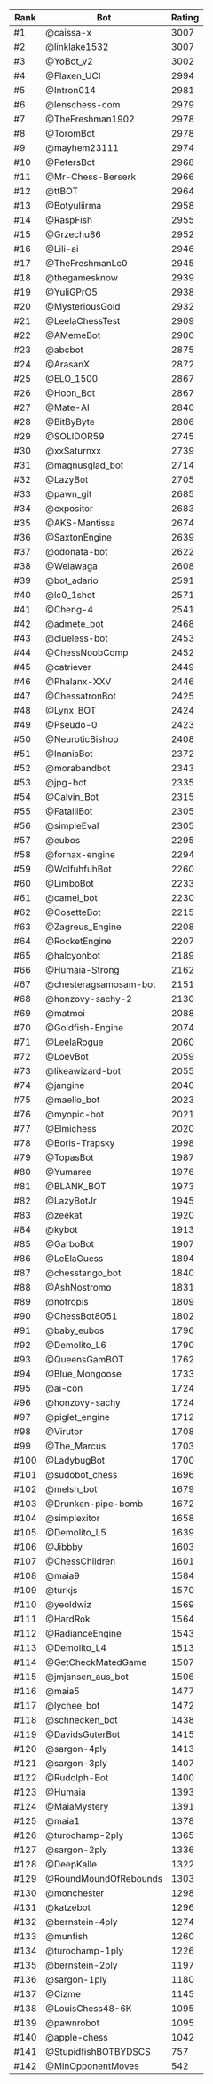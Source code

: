 Rank|Bot|Rating
---|---|---
#1|@caissa-x|3007
#2|@linklake1532|3007
#3|@YoBot_v2|3002
#4|@Flaxen_UCI|2994
#5|@Intron014|2981
#6|@lenschess-com|2979
#7|@TheFreshman1902|2978
#8|@ToromBot|2978
#9|@mayhem23111|2974
#10|@PetersBot|2968
#11|@Mr-Chess-Berserk|2966
#12|@ttBOT|2964
#13|@Botyuliirma|2958
#14|@RaspFish|2955
#15|@Grzechu86|2952
#16|@Lili-ai|2946
#17|@TheFreshmanLc0|2945
#18|@thegamesknow|2939
#19|@YuliGPrO5|2938
#20|@MysteriousGold|2932
#21|@LeelaChessTest|2909
#22|@AMemeBot|2900
#23|@abcbot|2875
#24|@ArasanX|2872
#25|@ELO_1500|2867
#26|@Hoon_Bot|2867
#27|@Mate-AI|2840
#28|@BitByByte|2806
#29|@SOLIDOR59|2745
#30|@xxSaturnxx|2739
#31|@magnusglad_bot|2714
#32|@LazyBot|2705
#33|@pawn_git|2685
#34|@expositor|2683
#35|@AKS-Mantissa|2674
#36|@SaxtonEngine|2639
#37|@odonata-bot|2622
#38|@Weiawaga|2608
#39|@bot_adario|2591
#40|@lc0_1shot|2571
#41|@Cheng-4|2541
#42|@admete_bot|2468
#43|@clueless-bot|2453
#44|@ChessNoobComp|2452
#45|@catriever|2449
#46|@Phalanx-XXV|2446
#47|@ChessatronBot|2425
#48|@Lynx_BOT|2424
#49|@Pseudo-0|2423
#50|@NeuroticBishop|2408
#51|@InanisBot|2372
#52|@morabandbot|2343
#53|@jpg-bot|2335
#54|@Calvin_Bot|2315
#55|@FataliiBot|2305
#56|@simpleEval|2305
#57|@eubos|2295
#58|@fornax-engine|2294
#59|@WolfuhfuhBot|2260
#60|@LimboBot|2233
#61|@camel_bot|2230
#62|@CosetteBot|2215
#63|@Zagreus_Engine|2208
#64|@RocketEngine|2207
#65|@halcyonbot|2189
#66|@Humaia-Strong|2162
#67|@chesteragsamosam-bot|2151
#68|@honzovy-sachy-2|2130
#69|@matmoi|2088
#70|@Goldfish-Engine|2074
#71|@LeelaRogue|2060
#72|@LoevBot|2059
#73|@likeawizard-bot|2055
#74|@jangine|2040
#75|@maello_bot|2023
#76|@myopic-bot|2021
#77|@Elmichess|2020
#78|@Boris-Trapsky|1998
#79|@TopasBot|1987
#80|@Yumaree|1976
#81|@BLANK_BOT|1973
#82|@LazyBotJr|1945
#83|@zeekat|1920
#84|@kybot|1913
#85|@GarboBot|1907
#86|@LeElaGuess|1894
#87|@chesstango_bot|1840
#88|@AshNostromo|1831
#89|@notropis|1809
#90|@ChessBot8051|1802
#91|@baby_eubos|1796
#92|@Demolito_L6|1790
#93|@QueensGamBOT|1762
#94|@Blue_Mongoose|1733
#95|@ai-con|1724
#96|@honzovy-sachy|1724
#97|@piglet_engine|1712
#98|@Virutor|1708
#99|@The_Marcus|1703
#100|@LadybugBot|1700
#101|@sudobot_chess|1696
#102|@melsh_bot|1679
#103|@Drunken-pipe-bomb|1672
#104|@simplexitor|1658
#105|@Demolito_L5|1639
#106|@Jibbby|1603
#107|@ChessChildren|1601
#108|@maia9|1584
#109|@turkjs|1570
#110|@yeoldwiz|1569
#111|@HardRok|1564
#112|@RadianceEngine|1543
#113|@Demolito_L4|1513
#114|@GetCheckMatedGame|1507
#115|@jmjansen_aus_bot|1506
#116|@maia5|1477
#117|@lychee_bot|1472
#118|@schnecken_bot|1438
#119|@DavidsGuterBot|1415
#120|@sargon-4ply|1413
#121|@sargon-3ply|1407
#122|@Rudolph-Bot|1400
#123|@Humaia|1393
#124|@MaiaMystery|1391
#125|@maia1|1378
#126|@turochamp-2ply|1365
#127|@sargon-2ply|1336
#128|@DeepKalle|1322
#129|@RoundMoundOfRebounds|1303
#130|@monchester|1298
#131|@katzebot|1296
#132|@bernstein-4ply|1274
#133|@munfish|1260
#134|@turochamp-1ply|1226
#135|@bernstein-2ply|1197
#136|@sargon-1ply|1180
#137|@Cizme|1145
#138|@LouisChess48-6K|1095
#139|@pawnrobot|1095
#140|@apple-chess|1042
#141|@StupidfishBOTBYDSCS|757
#142|@MinOpponentMoves|542
